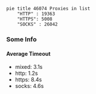 
```mermaid
pie title 46074 Proxies in list
    "HTTP" : 19363
    "HTTPS": 5008
    "SOCKS" : 26042
```

### Some Info
#### Average Timeout

- mixed: 3.1s
- http: 1.2s
- https: 8.4s
- socks: 4.6s